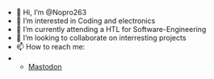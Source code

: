 - 👋 Hi, I’m @Nopro263
- 👀 I’m interested in Coding and electronics
- 🌱 I’m currently attending a HTL for Software-Engineering
- 💞️ I’m looking to collaborate on interresting projects
- 📫 How to reach me:
- - [Mastodon](https://defcon.social/@Nopro)

<!---
Nopro263/Nopro263 is a ✨ special ✨ repository because its `README.md` (this file) appears on your GitHub profile.
You can click the Preview link to take a look at your changes.
--->
